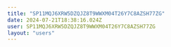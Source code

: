 ```yaml
---
title: "SP11MQJ6XRW5DZQJZ8T9WWXM04T26Y7C8AZSH77ZG"
date: 2024-07-21T18:38:16.024Z
user: SP11MQJ6XRW5DZQJZ8T9WWXM04T26Y7C8AZSH77ZG
layout: "users"
---
```

    